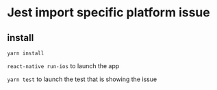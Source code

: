 # Jest import specific platform issue

## install

`yarn install`

`react-native run-ios` to launch the app

`yarn test` to launch the test that is showing the issue
